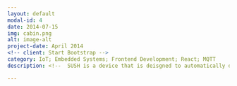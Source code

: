 ```yaml
---
layout: default
modal-id: 4
date: 2014-07-15
img: cabin.png
alt: image-alt
project-date: April 2014
<!-- client: Start Bootstrap -->
category: IoT; Embedded Systems; Frontend Development; React; MQTT
description: <!--  SUSH is a device that is deisgned to automatically detect the color of colored plates in a sushi restaurant. SUSH was built to demonstrate the capabilities of a Spectral Sensor (<a href='https://ams.com/as7262'>AS7262</a>), <strong>Internet of Things(IoT)</string> technologies such as <strong><a href='http://mqtt.org/'>MQTT</a></strong> and other Web technologies such as <a href='https://reactjs.org/'>React</a>.</br></br> The Spectral Sensor is used to determine the colour of the plates by reading in the raw values and comparing against a referenced obtained from the average of a few samples. In order to deal with uncertain network conditions, the sensor reading process and data sending process is decoupled with the use of interrupt triggered threads and a shared queue. This allows users to input plates without being hindered by a slow network. <img src="img/portfolio/sush_app.png" class="img-responsive img-centered" alt="">The plate colour is sent from a Raspberry Pi to a central device (laptop) via MQTT. The sleek frontend seen above is built using React to allow for dynamic updating of the collated bill.More information available at <a href="https://github.com/patrickjohncyh/SUSH"> Github Repo </a></br></br>Here is a short video demonstration, <video controls="controls" width="320" height="240" src="vids/sush_demo.mp4"></video> -->

---
```


